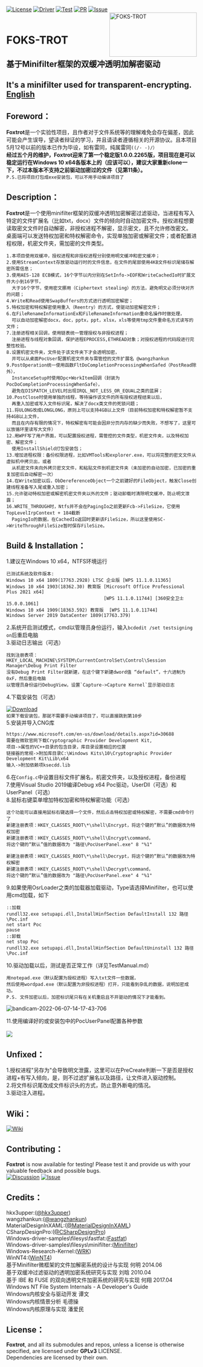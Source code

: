 [![License](https://img.shields.io/badge/License-GPLv3-blue.svg "License")](https://www.gnu.org/licenses/gpl-3.0 "License")
[![Driver](https://img.shields.io/badge/Driver-passing-green.svg "Driver")](https://github.com/hkx3upper "Driver")
[![Test](https://img.shields.io/badge/Test-passing-green.svg "Test")](https://github.com/hkx3upper "Test")
[![PR](https://img.shields.io/badge/PR-welcome-blue.svg "PR")](https://github.com/hkx3upper/FOKS-TROT/pulls "PR")
[![Issue](https://img.shields.io/badge/Issue-welcome-blue.svg "Issue")](https://github.com/hkx3upper/FOKS-TROT/issues "Issue")  
<a href="https://github.com/hkx3upper/FOKS-TROT"><img align="right" width="231" height="117" src="https://user-images.githubusercontent.com/41336794/172169698-65afd346-38c4-4fd6-861b-20940a6ee493.jpg" alt="FOKS-TROT"></a></br>
# FOKS-TROT  
## 基于Minifilter框架的双缓冲透明加解密驱动  
## It's a minifilter used for transparent-encrypting. <a href="https://github.com/hkx3upper/FOKS-TROT/wiki/Foxtrot">English</a>  

## Foreword：
**Foxtrot**是一个实验性项目，且作者对于文件系统等的理解难免会存在偏差，因此可能会产生误导，望读者辩证的学习，并且请读者遵循相关的开源协议。且本项目5月12号以前的版本已作为毕设，如有雷同，纯属雷同`((/- -)/）`  
**经过五个月的维护，**Foxtrot**迎来了第一个稳定版1.0.0.2265版，项目现在是可以稳定运行在Windows 10 x64各版本上的（应该可以），建议大家重新clone一下，不过本版本不支持之前驱动加密过的文件（见第11条）。**  
`P.S.已将项目打包成exe安装包，可以不用手动编译项目了`
## Description：
**Foxtrot**是一个使用minifilter框架的双缓冲透明加密解密过滤驱动，当进程有写入特定的文件扩展名（比如txt，docx）文件的倾向时自动加密文件。授权进程想要读取密文文件时自动解密，非授权进程不解密，显示密文，且不允许修改密文。
桌面端可以发送特权加密和特权解密命令，实现单独加密或解密文件；或者配置进程权限，机密文件夹，需加密的文件类型。  
```
1.本项目使用双缓冲，授权进程和非授权进程分别使用明文缓冲和密文缓冲；  
2.使用StreamContext存放驱动运行时的文件信息，在文件的尾部使用4KB文件标识尾储存解密所需信息；  
3.使用AES-128 ECB模式，16个字节以内分别在SetInfo->EOF和WriteCachedIo时扩展文件大小到16字节，
  大于16个字节，使用密文挪用（Ciphertext stealing）的方法，避免明文必须分块对齐的问题；  
4.Write和Read使用SwapBuffers的方式进行透明加密解密；  
5.特权加密和特权解密使用重入（Reentry）的方式，使驱动加密解密文件；  
6.在FileRenameInformationEx和FileRenameInformation重命名操作时做处理，
  可以自动加密解密docx，doc，pptx，ppt，xlsx，xls等使用tmp文件重命名方式读写的文件；  
7.注册进程相关回调，使用链表统一管理授权与非授权进程；
  注册进程与线程对象回调，保护进程EPROCESS,ETHREAD对象；对授权进程的代码段进行完整性校验。  
8.设置机密文件夹，文件处于该文件夹下才会透明加密，
  并可以从桌面PocUser配置机密文件夹与需管控的文件扩展名 @wangzhankun  
9.PostOperation统一使用函数FltDoCompletionProcessingWhenSafed（PostRead除外），
  InstanceSetup时使用Dpc+WorkItem回调（封装为PocDoCompletionProcessingWhenSafe），
  避免在DISPATCH_LEVEL时出现IRQL_NOT_LESS_OR_EQUAL之类的蓝屏；  
10.PostClose时使用单独的线程，等待操作该文件的所有授权进程结束以后，
  再重入加密或写入文件标识尾，解决了docx类文件的死锁问题；  
11.将ULONG改成LONGLONG，原则上可以支持4GB以上文件（目前特权加密和特权解密暂不支持4GB以上文件，  
  而且在内存有限的情况下，特权解密有可能会因非分页内存的缺少而失败，不想写了，这里可以放循环里读写大文件） 
12.用WPF写了用户界面，可以配置授权进程，需管控的文件类型，机密文件夹，以及特权加密、解密文件；  
  使用InstallShield打包安装包；  
13.增加进程权限：备份权限进程，比如VMTools和explorer.exe，可以将完整的密文文件从虚拟机中拷贝出，或者  
  从机密文件夹向外拷贝密文文件，和粘贴文件到机密文件夹（未加密的自动加密，已加密的重复加密后自动解密一次）    
14.在Write加密以后，ObDereferenceObject一个之前建好的FileObject，触发Close创建线程准备写入尾或重入加密；  
15.允许驱动特权加密或解密机密文件夹以外的文件；驱动卸载时清除明文缓冲，防止明文泄露；  
16.WRITE_THROUGH时，Ntfs并不会在PagingIo之前更新Fcb->FileSize，它使用TopLevelIrpContext + 184截断  
  PagingIo的数据，在CachedIo返回时更新该FileSize，所以这里使用SC->WriteThroughFileSize暂时保存FileSize。    
```
## Build & Installation：
1.建议在Windows 10 x64，NTFS环境运行  
```
已测试系统及软件版本:  
Windows 10 x64 1809(17763.2928) LTSC 企业版 [WPS 11.1.0.11365]  
Windows 10 x64 1903(18362.30) 教育版 [Microsoft Office Professional Plus 2021 x64] 
                                    [WPS 11.1.0.11744] [360安全卫士 15.0.0.1061]
Windows 10 x64 1909(18363.592) 教育版  [WPS 11.1.0.11744]  
Windows Server 2019 DataCenter 1809(17763.379)  
```
2.系统开启测试模式，cmd以管理员身份运行，输入`bcdedit /set testsigning on`后重启电脑  
3.驱动日志输出（可选）  
```
找到注册表项：HKEY_LOCAL_MACHINE\SYSTEM\CurrentControlSet\Control\Session Manager\Debug Print Filter  
没有Debug Print Filter就新建，在这个键下新建dword值 “default”，十六进制为0xF，然后重启电脑  
以管理员身份运行DebugView，设置`Capture->Capture Kernel`显示驱动日志  
```
4.下载安装包（可选）  
  
[![Download](https://img.shields.io/badge/Download-5.09MB-green.svg "Download")](https://github.com/hkx3upper/FOKS-TROT/releases/ "Download")  
`如果下载安装包，那就不需要手动编译项目了，可以直接跳到第10步`  
5.安装并导入CNG库  
```
https://www.microsoft.com/en-us/download/details.aspx?id=30688  
需要在微软官网下载Cryptographic Provider Development Kit,  
项目->属性的VC++目录的包含目录，库目录设置相应的位置  
链接器的常规->附加库目录C:\Windows Kits\10\Cryptographic Provider Development Kit\Lib\x64  
输入->附加依赖项ksecdd.lib
```
6.在`Config.c`中设置目标文件扩展名，机密文件夹，以及授权进程，备份进程  
7.使用Visual Studio 2019编译Debug x64 Poc驱动，UserDll（可选）和UserPanel（可选）  
8.鼠标右键菜单增加特权加密和特权解密功能（可选）  
```
这个功能可以直接用鼠标右键选择一个文件，然后点击特权加密或特权解密，不需要cmd命令行了
新建注册表项：HKEY_CLASSES_ROOT\*\shell\Encrypt，将这个键的“默认”的数据改为特权加密
新建注册表项：HKEY_CLASSES_ROOT\*\shell\Encrypt\command，
将这个键的“默认”值的数据改为 "路径\PocUserPanel.exe" 8 "%1"

新建注册表项：HKEY_CLASSES_ROOT\*\shell\Decrypt，将这个键的“默认”的数据改为特权解密
新建注册表项：HKEY_CLASSES_ROOT\*\shell\Decrypt\command，
将这个键的“默认”值的数据改为 "路径\PocUserPanel.exe" 4 "%1"
``` 
9.如果使用OsrLoader之类的加载器加载驱动，Type请选择Minifilter，也可以使用cmd加载，如下  
```
::加载
rundll32.exe setupapi.dll,InstallHinfSection DefaultInstall 132 路径\Poc.inf
net start Poc
pause
::卸载
net stop Poc
rundll32.exe setupapi.dll,InstallHinfSection DefaultUninstall 132 路径\Poc.inf
```
10.驱动加载以后，测试是否正常工作（详见TestManual.md）  
```
用notepad.exe（默认配置为授权进程）写入txt文件一些数据，
然后使用wordpad.exe（默认配置为非授权进程）打开，只能看到杂乱的数据，说明加密成功。  
P.S. 文件加密以后，加密标识尾只有在关机重启且不开驱动的情况下才能看到。  
```
![bandicam-2022-06-07-14-17-43-706](https://user-images.githubusercontent.com/41336794/172311235-59075006-aa5e-42f1-a6c4-c976785e6f5a.gif)  
  
11.使用编译好的或安装包中的PocUserPanel配置各种参数  
</br><img src="https://user-images.githubusercontent.com/41336794/173342125-2198e70f-8590-4002-ab7f-5dc5ef899720.JPG"></a></br>  
## Unfixed：
1.授权进程"另存为"会导致明文泄露，这里可以在PreCreate判断一下是否是授权进程+有写入倾向，是，则不过滤扩展名以及路径，让文件进入驱动控制。  
2.将文件标识尾改成文件标识头的方式，防止意外断电的情况。  
3.驱动注入进程。  
## Wiki：
[![Wiki](https://img.shields.io/badge/Wiki-writing-blue.svg "Wiki")](../../wiki "Wiki")
## Contributing：
**Foxtrot** is now available for testing! Please test it and provide us with your valuable feedback and possible bugs.  
[![Discussion](https://img.shields.io/badge/Discussion-welcome-blue.svg "Discussion")](https://github.com/hkx3upper/FOKS-TROT/discussions/30 "Discussion")
[![Issue](https://img.shields.io/badge/Issue-welcome-blue.svg "Issue")](https://github.com/hkx3upper/FOKS-TROT/issues "Issue")
## Credits：
hkx3upper:(<a href="https://github.com/hkx3upper">@hkx3upper</a>)  
wangzhankun:(<a href="https://github.com/wangzhankun">@wangzhankun</a>)  
MaterialDesignInXAML:(<a href="https://github.com/MaterialDesignInXAML">@MaterialDesignInXAML</a>)  
CSharpDesignPro:(<a href="https://github.com/CSharpDesignPro/WPF---MVVM-Based-Modern-Dashboard">@CSharpDesignPro</a>)  
Windows-driver-samples\filesys\fastfat:(<a href="https://github.com/microsoft/Windows-driver-samples/tree/main/filesys">Fastfat</a>)  
Windows-driver-samples\filesys\minifilter:(<a href="https://github.com/microsoft/Windows-driver-samples/tree/main/filesys">Minifilter</a>)  
Windows-Research-Kernel:(<a href="https://github.com/HighSchoolSoftwareClub/Windows-Research-Kernel-WRK-">WRK</a>)  
WinNT4:(<a href="https://github.com/ZoloZiak/WinNT4">WinNT4</a>)  
基于Minifilter微框架的文件加解密系统的设计与实现 何明 2014.06  
基于双缓冲过滤驱动的透明加密系统研究与实现 刘晗 2010.04  
基于 IBE 和 FUSE 的双向透明文件加密系统的研究与实现 何翔 2017.04  
Windows NT File System Internals - A Developer's  Guide  
Windows内核安全与驱动开发 谭文  
Windows内核情景分析 毛德操  
Windows内核原理与实现 潘爱民  
## License：
**Foxtrot**, and all its submodules and repos, unless a license is otherwise specified, are licensed under **GPLv3** LICENSE.  
Dependencies are licensed by their own.  
